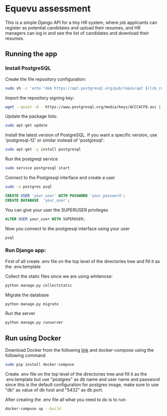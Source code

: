 # Equevu assessment

This is a simple Django API for a tiny HR system, where job applicants can register
as potential candidates and upload their resumes, and HR managers can log in and see the
list of candidates and download their resumes.

## Running the app

### Install PostgreSQL

Create the file repository configuration:

```bash
sudo sh -c 'echo "deb https://apt.postgresql.org/pub/repos/apt $(lsb_release -cs)-pgdg main" > /etc/apt/sources.list.d/pgdg.list'
```

Import the repository signing key:

```bash
wget --quiet -O - https://www.postgresql.org/media/keys/ACCC4CF8.asc | sudo apt-key add -
```

Update the package lists:

```bash
sudo apt-get update
```

Install the latest version of PostgreSQL.
If you want a specific version, use 'postgresql-12' or similar instead of 'postgresql':

```bash
sudo apt-get -y install postgresql
```

Run the postgreql service

```bash
sudo service postgresql start
```

Connect to the Postgresql interface and create a user

```bash
sudo -u postgres psql
```

```sql
CREATE USER 'your_user' WITH PASSWORD 'your_password';
CREATE DATABASE  'your_user';
```

You can give your user the SUPERUSER privileges

```sql
ALTER USER your_user WITH SUPERUSER;
```

Now you connect to the postgresql interface using your user

```bash
psql
```

### Run Django app:

First of all create .env file on the top level of the directories tree and fill it as the .env.template

Collect the static files since we are using whitenose:

```bash
python manage.py collectstatic
```

Migrate the database

```bash
python manage.py migrate
```

Run the server

```bash
python manage.py runserver
```

## Run using Docker

Download Docker from the following [link](https://www.docker.com/products/docker-desktop/) and docker-compose using the following command

```bash
sudo pip install docker-compose
```

Create .env file on the top level of the directories tree and fill it as the .env.template but use "postgres" as db name and user name and password since this is the default configuration for postgres image, make sure to use "db" as value of db host and "5432" as db port.

After creating the .env file all what you need to do is to run:
```bash
docker-compose up --build
```
